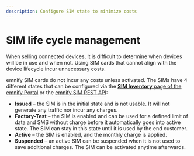 ```yaml
---
description: Configure SIM state to minimize costs
---
```

# SIM life cycle management

When selling connected devices, it is difficult to determine when devices will be in use and when not. 
Using SIM cards that cannot align with the device lifecycle incur unnecessary costs.

emnify SIM cards do not incur any costs unless activated.
The SIMs have 4 different states that can be configured via the [**SIM Inventory** page of the emnify Portal](https://portal.emnify.com/sim-inventory) or the [emnify SIM REST API](https://cdn.emnify.net/api/doc/swagger.html#/SIM):

- **Issued** – the SIM is in the initial state and is not usable.
It will not generate any traffic nor incur any charges. 
- **Factory-Test** – the SIM is enabled and can be used for a defined limit of data and SMS without charge before it automatically goes into active state.
The SIM can stay in this state until it is used by the end customer.
- **Active** – the SIM is enabled, and the monthly charge is applied.
- **Suspended** – an active SIM can be suspended when it is not used to save additional charges.
The SIM can be activated anytime afterwards.
